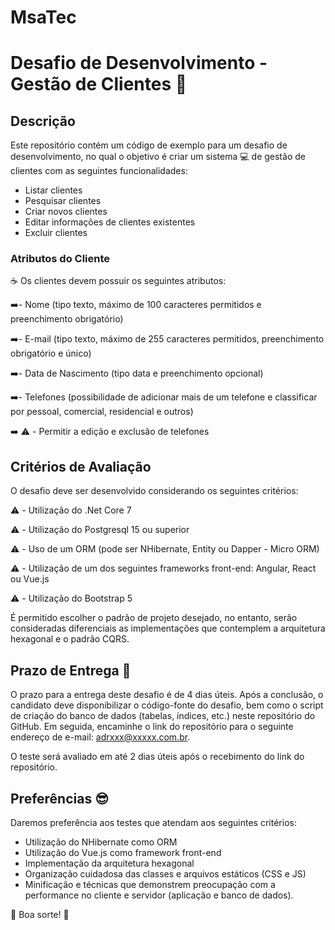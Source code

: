 # MsaTec
# Desafio de Desenvolvimento - Gestão de Clientes :wrench:

## Descrição

Este repositório contém um código de exemplo para um desafio de desenvolvimento, no qual o objetivo é criar um sistema :computer: de gestão de clientes com as seguintes funcionalidades:

- Listar clientes
- Pesquisar clientes
- Criar novos clientes
- Editar informações de clientes existentes
- Excluir clientes

### Atributos do Cliente

:coffee: Os clientes devem possuir os seguintes atributos:

:arrow_right:- Nome (tipo texto, máximo de 100 caracteres permitidos e preenchimento obrigatório)

:arrow_right:- E-mail (tipo texto, máximo de 255 caracteres permitidos, preenchimento obrigatório e único)

:arrow_right:- Data de Nascimento (tipo data e preenchimento opcional)

:arrow_right:- Telefones (possibilidade de adicionar mais de um telefone e classificar por pessoal, comercial, residencial e outros)

:arrow_right: :warning:  - Permitir a edição e exclusão de telefones

## Critérios de Avaliação

O desafio deve ser desenvolvido considerando os seguintes critérios:

:warning: - Utilização do .Net Core 7

:warning: - Utilização do Postgresql 15 ou superior

:warning: - Uso de um ORM (pode ser NHibernate, Entity ou Dapper - Micro ORM)

:warning: - Utilização de um dos seguintes frameworks front-end: Angular, React ou Vue.js

:warning: - Utilização do Bootstrap 5


É permitido escolher o padrão de projeto desejado, no entanto, serão consideradas diferenciais as implementações que contemplem a arquitetura hexagonal e o padrão CQRS.

## Prazo de Entrega  :star2:

O prazo para a entrega deste desafio é de 4 dias úteis. Após a conclusão, o candidato deve disponibilizar o código-fonte do desafio, bem como o script de criação do banco de dados (tabelas, índices, etc.) neste repositório do GitHub. Em seguida, encaminhe o link do repositório para o seguinte endereço de e-mail: [adrxxx@xxxxx.com.br](mailto:adrxxx@xxxxx.com.br).

O teste será avaliado em até 2 dias úteis após o recebimento do link do repositório.

## Preferências :sunglasses:

Daremos preferência aos testes que atendam aos seguintes critérios:

- Utilização do NHibernate como ORM
- Utilização do Vue.js como framework front-end
- Implementação da arquitetura hexagonal
- Organização cuidadosa das classes e arquivos estáticos (CSS e JS)
- Minificação e técnicas que demonstrem preocupação com a performance no cliente e servidor (aplicação e banco de dados).

🚀 Boa sorte! 🚀
